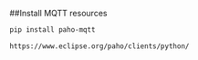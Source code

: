 ##Install MQTT resources
```bash
pip install paho-mqtt

https://www.eclipse.org/paho/clients/python/

